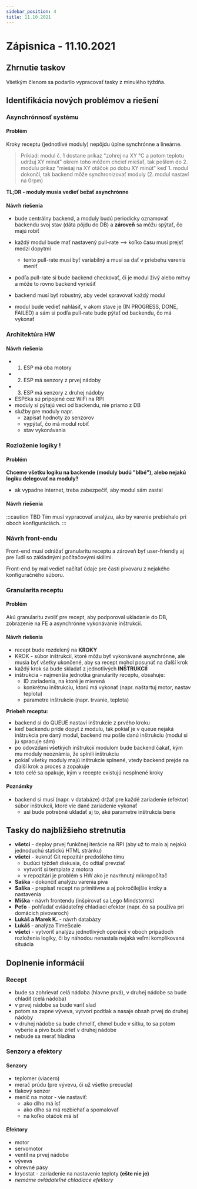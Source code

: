 ```yaml
---
sidebar_position: 4
title: 11.10.2021
---
```



# Zápisnica - 11.10.2021

## Zhrnutie taskov

Všetkým členom sa podarilo vypracovať tasky z minulého týždňa.

## Identifikácia nových problémov a riešení

### Asynchrónnosť systému

#### Problém

Kroky receptu (jednotlivé moduly) nepôjdu úplne synchrónne a lineárne.
> Príklad:
> modul č. 1 dostane príkaz "zohrej na XY °C a potom teplotu udržuj XY minút"
> okrem toho môžem chcieť miešať, tak pošlem do 2. modulu príkaz "miešaj na XY otáčok po dobu XY minút"
> keď 1. modul dokončí, tak backend môže synchronizovať moduly (2. modul nastaví na 0rpm)

**TL;DR - moduly musia vedieť bežať asynchrónne**

#### Návrh riešenia

* bude centrálny backend, a moduly budú periodicky oznamovať backendu svoj stav
  (dáta pôjdu do DB) a **zároveň** sa môžu spýtať, čo majú robiť
  
* každý modul bude mať nastavený pull-rate --> koľko času musí prejsť medzi dopytmi
  * tento pull-rate musí byť variabilný a musí sa dať v priebehu varenia meniť
    
* podľa pull-rate si bude backend checkovať, či je modul živý alebo mŕtvy a môže to rovno backend vyriešiť

* backend musí byť robustný, aby vedel spravovať každý modul

* modul bude vedieť nahlásiť, v akom stave je (IN PROGRESS, DONE, FAILED) a sám si 
podľa pull-rate bude pýtať od backendu, čo má vykonať

### Architektúra HW

#### Návrh riešenia

* 1. ESP má oba motory
* 2. ESP má senzory z prvej nádoby
* 3. ESP má senzory z druhej nádoby
* ESPčka sú pripojené cez WiFi na RPI
* moduly si pýtajú veci od backendu, nie priamo z DB
* služby pre moduly napr.
  * zapísať hodnoty zo senzorov
  * vypýtať, čo má modul robiť
  * stav vykonávania
    
    
### Rozloženie logiky !

#### Problém

**Chceme všetku logiku na backende (moduly budú "blbé"), alebo
nejakú logiku delegovať na moduly?**

* ak vypadne internet, treba zabezpečiť, aby modul sám zastal

#### Návrh riešenia

:::caution TBD
Tím musí vypracovať analýzu, ako by varenie prebiehalo pri oboch konfiguráciách.
:::

### Návrh front-endu

Front-end musí odrážať granularitu receptu a zároveň byť user-friendly
aj pre ľudí so základnými počítačovými skillmi.

Front-end by mal vedieť načítať údaje pre časti pivovaru z nejakého 
konfiguračného súboru.

### Granularita receptu

#### Problém

Akú granularitu zvoliť pre recept, aby podporoval ukladanie do DB, 
zobrazenie na FE a asynchrónne vykonávanie inštrukcií.

#### Návrh riešenia

* recept bude rozdelený na **KROKY**
* KROK - súbor inštrukcií, ktoré môžu byť vykonávané asynchrónne, 
ale musia byť všetky ukončené, aby sa recept mohol posunúť na ďalší krok
* každý krok sa bude skladať z jednotlivých **INŠTRUKCIÍ**
* inštrukcia - najmenšia jednotka granularity receptu, obsahuje:
  * ID zariadenia, na ktoré je mierená
  * konkrétnu inštrukciu, ktorú má vykonať (napr. naštartuj motor, nastav teplotu)
  * parametre inštrukcie (napr. trvanie, teplota)

**Priebeh receptu:**
  * backend si do QUEUE nastaví inštrukcie z prvého kroku
  * keď backendu príde dopyt z modulu, tak pokiaľ je v queue nejaká inštrukcia pre daný
  modul, backend mu pošle danú inštrukciu (modul si ju spracuje sám)
  * po odovzdaní všetkých inštrukcií modulom bude backend čakať, kým mu moduly
  neoznámia, že splnili inštrukciu
  * pokiaľ všetky moduly majú inštrukcie splnené, vtedy backend prejde na ďalší
krok a proces a zopakuje
  * toto celé sa opakuje, kým v recepte existujú nesplnené kroky
  

#### Poznámky

* backend si musí (napr. v databáze) držať pre každé zariadenie (efektor)
súbor inštrukcií, ktoré vie dané zariadenie vykonať
  * asi bude potrebné ukladať aj to, aké parametre inštrukcia berie
    


## Tasky do najbližšieho stretnutia

* **všetci** - deploy prvej funkčnej iterácie na RPI (aby už to malo aj nejakú jednoduchú statickú HTML stránku)
* **všetci** - kuknúť Git repozitár predošlého tímu
  * budúci týždeň diskusia, čo odtiaľ prevziať
  * vytvoriť si template z motora
  * v repozitári je problém s HW ako je navrhnutý mikropočítač
* **Saška** - dokončiť analýzu varenia piva
* **Saška** - prepísať recept na primitívne a aj pokročilejšie kroky a nastavenia
* **Miška** - návrh frontendu (inšpirovať sa Lego Mindstorms)
* **Peťo** - pohľadať ovládateľný chladiaci efektor (napr. čo sa používa pri domácich pivovaroch)
* **Lukáš a Marek K.** - návrh databázy
* **Lukáš** - analýza TimeScale
* **všetci** - vytvoriť analýzu jednotlivých operácií v oboch prípadoch rozloženia logiky, 
či by náhodou nenastala nejaká veľmi komplikovaná situácia

## Doplnenie informácií

### Recept

* bude sa zohrievať celá nádoba (hlavne prvá), v druhej nádobe sa bude
chladiť (celá nádoba)
* v prvej nádobe sa bude variť slad
* potom sa zapne výveva, vytvorí podtlak a nasaje obsah prvej do druhej nádoby
* v druhej nádobe sa bude chmeliť, chmel bude v sitku, to sa potom vyberie a pivo bude zrieť v druhej nádobe
* nebude sa merať hladina

### Senzory a efektory

#### Senzory

* teplomer (viacero)
* merač prúdu (pre vývevu, či už všetko precucla)
* tlakový senzor
* menič na motor - vie nastaviť:
  * ako dlho má ísť
  * ako dlho sa má rozbiehať a spomalovať
  * na koľko otáčok má ísť

#### Efektory

* motor
* servomotor
* ventil na prvej nádobe
* výveva
* ohrevné pásy
* kryostat - zariadenie na nastavenie teploty **(ešte nie je)**
* _nemáme ovládateľné chladiace efektory_





